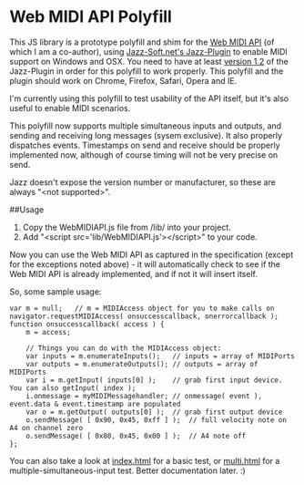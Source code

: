 # Web MIDI API Polyfill

This JS library is a prototype polyfill and shim for the [Web MIDI API](https://dvcs.w3.org/hg/audio/raw-file/tip/midi/specification.html) (of which I am a co-author), using [Jazz-Soft.net's Jazz-Plugin](http://jazz-soft.net/) to enable MIDI support on Windows and OSX.  You need to have at least [version 1.2](http://jazz-soft.net/download/Jazz-Plugin/1.2) of the Jazz-Plugin in order for this polyfill to work properly.  This polyfill and the plugin should work on Chrome, Firefox, Safari, Opera and IE.

I'm currently using this polyfill to test usability of the API itself, but it's also useful to enable MIDI scenarios.

This polyfill now supports multiple simultaneous inputs and outputs, and sending and receiving long messages (sysem exclusive).  It also properly dispatches events.  Timestamps on send and receive should be properly implemented now, although of course timing will not be very precise on send.

Jazz doesn't expose the version number or manufacturer, so these are always "&lt;not supported&gt;".

##Usage

1. Copy the WebMIDIAPI.js file from /lib/ into your project.  
2. Add "&lt;script src='lib/WebMIDIAPI.js'>&lt;/script>" to your code.

Now you can use the Web MIDI API as captured in the specification (except for the exceptions noted above) - it will automatically check to see if the Web MIDI API is already implemented, and if not it will insert itself.

So, some sample usage: 

	var m = null;   // m = MIDIAccess object for you to make calls on
    navigator.requestMIDIAccess( onsuccesscallback, onerrorcallback );
    function onsuccesscallback( access ) { 
    	m = access;

    	// Things you can do with the MIDIAccess object:
	    var inputs = m.enumerateInputs();   // inputs = array of MIDIPorts
	    var outputs = m.enumerateOutputs(); // outputs = array of MIDIPorts
	    var i = m.getInput( inputs[0] );    // grab first input device.  You can also getInput( index );
	    i.onmessage = myMIDIMessagehandler;	// onmessage( event ), event.data & event.timestamp are populated
	    var o = m.getOutput( outputs[0] );  // grab first output device
	    o.sendMessage( [ 0x90, 0x45, 0xff ] );  // full velocity note on A4 on channel zero
	    o.sendMessage( [ 0x80, 0x45, 0x00 ] );  // A4 note off
	};

You can also take a look at [index.html](http://cwilso.github.com/WebMIDIAPIShim/tests/index.html) for a basic test, or [multi.html](http://cwilso.github.com/WebMIDIAPIShim/tests/multi.html) for a multiple-simultaneous-input test.  Better documentation later.  :)

